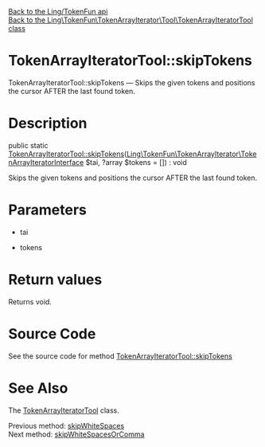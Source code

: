 [Back to the Ling/TokenFun api](https://github.com/lingtalfi/TokenFun/blob/master/doc/api/Ling/TokenFun.md)<br>
[Back to the Ling\TokenFun\TokenArrayIterator\Tool\TokenArrayIteratorTool class](https://github.com/lingtalfi/TokenFun/blob/master/doc/api/Ling/TokenFun/TokenArrayIterator/Tool/TokenArrayIteratorTool.md)


TokenArrayIteratorTool::skipTokens
================



TokenArrayIteratorTool::skipTokens — Skips the given tokens and positions the cursor AFTER the last found token.




Description
================


public static [TokenArrayIteratorTool::skipTokens](https://github.com/lingtalfi/TokenFun/blob/master/doc/api/Ling/TokenFun/TokenArrayIterator/Tool/TokenArrayIteratorTool/skipTokens.md)([Ling\TokenFun\TokenArrayIterator\TokenArrayIteratorInterface](https://github.com/lingtalfi/TokenFun/blob/master/doc/api/Ling/TokenFun/TokenArrayIterator/TokenArrayIteratorInterface.md) $tai, ?array $tokens = []) : void




Skips the given tokens and positions the cursor AFTER the last found token.




Parameters
================


- tai

    

- tokens

    


Return values
================

Returns void.








Source Code
===========
See the source code for method [TokenArrayIteratorTool::skipTokens](https://github.com/lingtalfi/TokenFun/blob/master/TokenArrayIterator/Tool/TokenArrayIteratorTool.php#L355-L374)


See Also
================

The [TokenArrayIteratorTool](https://github.com/lingtalfi/TokenFun/blob/master/doc/api/Ling/TokenFun/TokenArrayIterator/Tool/TokenArrayIteratorTool.md) class.

Previous method: [skipWhiteSpaces](https://github.com/lingtalfi/TokenFun/blob/master/doc/api/Ling/TokenFun/TokenArrayIterator/Tool/TokenArrayIteratorTool/skipWhiteSpaces.md)<br>Next method: [skipWhiteSpacesOrComma](https://github.com/lingtalfi/TokenFun/blob/master/doc/api/Ling/TokenFun/TokenArrayIterator/Tool/TokenArrayIteratorTool/skipWhiteSpacesOrComma.md)<br>

